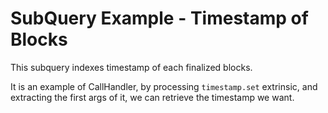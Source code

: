 # SubQuery Example - Timestamp of Blocks

This subquery indexes timestamp of each finalized blocks.

It is an example of CallHandler, by processing `timestamp.set` extrinsic, and extracting the first args of it, we can retrieve the timestamp we want. 
